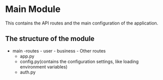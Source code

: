 # Main Module

This contains the API routes and the main configuration of the application.

## The structure of the module

- main
    -routes
        - user
        - business
        - Other routes
  - app.py
  - config.py(contains the configuration settings, like loading environment variables)
  - auth.py

